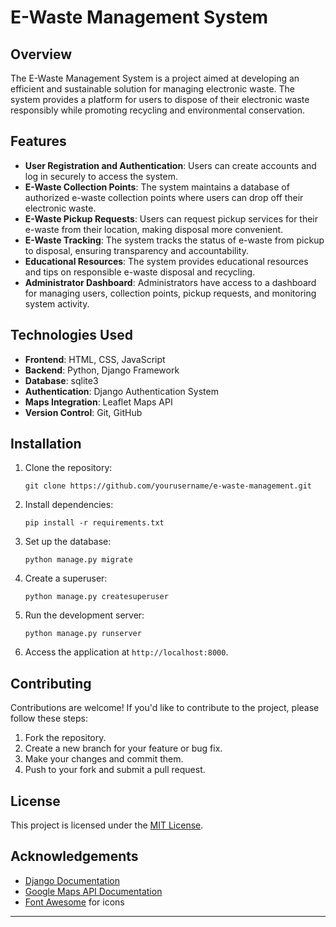 # E-Waste Management System

## Overview
The E-Waste Management System is a project aimed at developing an efficient and sustainable solution for managing electronic waste. The system provides a platform for users to dispose of their electronic waste responsibly while promoting recycling and environmental conservation.

## Features
- **User Registration and Authentication**: Users can create accounts and log in securely to access the system.
- **E-Waste Collection Points**: The system maintains a database of authorized e-waste collection points where users can drop off their electronic waste.
- **E-Waste Pickup Requests**: Users can request pickup services for their e-waste from their location, making disposal more convenient.
- **E-Waste Tracking**: The system tracks the status of e-waste from pickup to disposal, ensuring transparency and accountability.
- **Educational Resources**: The system provides educational resources and tips on responsible e-waste disposal and recycling.
- **Administrator Dashboard**: Administrators have access to a dashboard for managing users, collection points, pickup requests, and monitoring system activity.

## Technologies Used
- **Frontend**: HTML, CSS, JavaScript
- **Backend**: Python, Django Framework
- **Database**: sqlite3
- **Authentication**: Django Authentication System
- **Maps Integration**: Leaflet Maps API
- **Version Control**: Git, GitHub

## Installation
1. Clone the repository:
   ```
   git clone https://github.com/yourusername/e-waste-management.git
   ```

2. Install dependencies:
   ```
   pip install -r requirements.txt
   ```

3. Set up the database:
   ```
   python manage.py migrate
   ```

4. Create a superuser:
   ```
   python manage.py createsuperuser
   ```

5. Run the development server:
   ```
   python manage.py runserver
   ```

6. Access the application at `http://localhost:8000`.

## Contributing
Contributions are welcome! If you'd like to contribute to the project, please follow these steps:
1. Fork the repository.
2. Create a new branch for your feature or bug fix.
3. Make your changes and commit them.
4. Push to your fork and submit a pull request.

## License
This project is licensed under the [MIT License](LICENSE).

## Acknowledgements
- [Django Documentation](https://docs.djangoproject.com/en/stable/)
- [Google Maps API Documentation](https://developers.google.com/maps/documentation)
- [Font Awesome](https://fontawesome.com/) for icons

---
